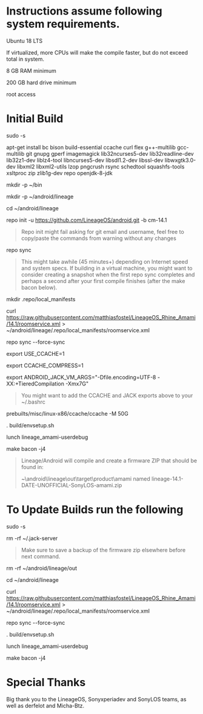 # Instructions assume following system requirements.

Ubuntu 18 LTS

If virtualized, more CPUs will make the compile faster, but do not exceed total in system.

8 GB RAM minimum

200 GB hard drive minimum

root access

# Initial Build

sudo -s

apt-get install bc bison build-essential ccache curl flex g++-multilib gcc-multilib git gnupg gperf imagemagick lib32ncurses5-dev lib32readline-dev lib32z1-dev liblz4-tool libncurses5-dev libsdl1.2-dev libssl-dev libwxgtk3.0-dev libxml2 libxml2-utils lzop pngcrush rsync schedtool squashfs-tools xsltproc zip zlib1g-dev repo openjdk-8-jdk

mkdir -p ~/bin

mkdir -p ~/android/lineage

cd ~/android/lineage

repo init -u https://github.com/LineageOS/android.git -b cm-14.1

> Repo init might fail asking for git email and username, feel free to copy/paste the commands from warning without any changes

repo sync

> This might take awhile (45 minutes+) depending on Internet speed and system specs. If building in a virtual machine, you might want to consider creating a snapshot when the first repo sync completes and perhaps a second after your first compile finishes (after the make bacon below).

mkdir .repo/local_manifests

curl https://raw.githubusercontent.com/matthiasfostel/LineageOS_Rhine_Amami/14.1/roomservice.xml > ~/android/lineage/.repo/local_manifests/roomservice.xml

repo sync --force-sync

export USE_CCACHE=1

export CCACHE_COMPRESS=1

export ANDROID_JACK_VM_ARGS="-Dfile.encoding=UTF-8 -XX:+TieredCompilation -Xmx7G"

> You might want to add the CCACHE and JACK exports above to your ~/.bashrc

prebuilts/misc/linux-x86/ccache/ccache -M 50G

. build/envsetup.sh

lunch lineage_amami-userdebug

make bacon -j4

> Lineage/Android will compile and create a firmware ZIP that should be found in:
>
> ~\android\lineage\out\target\product\amami named lineage-14.1-DATE-UNOFFICIAL-SonyLOS-amami.zip

# To Update Builds run the following

sudo -s

rm -rf ~/.jack-server

> Make sure to save a backup of the firmware zip elsewhere before next command.

rm -rf ~/android/lineage/out

cd ~/android/lineage

curl https://raw.githubusercontent.com/matthiasfostel/LineageOS_Rhine_Amami/14.1/roomservice.xml > ~/android/lineage/.repo/local_manifests/roomservice.xml

repo sync --force-sync

. build/envsetup.sh

lunch lineage_amami-userdebug

make bacon -j4

# Special Thanks

Big thank you to the LineageOS, Sonyxperiadev and SonyLOS teams, as well as derfelot and Micha-Btz.

